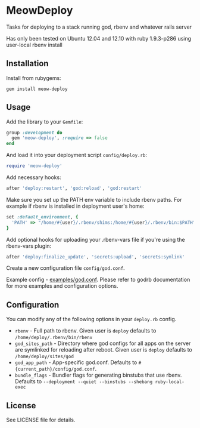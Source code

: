 # MeowDeploy

Tasks for deploying to a stack running god, rbenv and whatever rails server

Has only been tested on Ubuntu 12.04 and 12.10 with ruby 1.9.3-p286 using user-local rbenv install

## Installation

Install from rubygems:

```
gem install meow-deploy
```

## Usage

Add the library to your `Gemfile`:

```ruby
group :development do
  gem 'meow-deploy', :require => false
end
```

And load it into your deployment script `config/deploy.rb`:

```ruby
require 'meow-deploy'
```

Add necessary hooks:

```ruby
after 'deploy:restart', 'god:reload', 'god:restart'
```

Make sure you set up the PATH env variable to include rbenv paths.
For example if rbenv is installed in deployment user's home:

```ruby
set :default_environment, {
  'PATH' => "/home/#{user}/.rbenv/shims:/home/#{user}/.rbenv/bin:$PATH"
}
```

Add optional hooks for uploading your .rbenv-vars file if you're using the rbenv-vars plugin:

```ruby
after 'deploy:finalize_update', 'secrets:upload', 'secrets:symlink'
```

Create a new configuration file `config/god.conf`.

Example config - [examples/god.conf](https://github.com/krisrang/meow-deploy/blob/master/examples/god.conf).
Please refer to godrb documentation for more examples and configuration options.

## Configuration

You can modify any of the following options in your `deploy.rb` config.

- `rbenv` - Full path to rbenv. Given user is `deploy` defaults to `/home/deploy/.rbenv/bin/rbenv`
- `god_sites_path` - Directory where god configs for all apps on the server are symlinked for reloading after reboot. Given user is `deploy` defaults to `/home/deploy/sites/god`
- `god_app_path` - App-specific god.conf. Defaults to `#{current_path}/config/god.conf`.
- `bundle_flags` - Bundler flags for generating binstubs that use rbenv. Defaults to `--deployment --quiet --binstubs --shebang ruby-local-exec`
          
## License

See LICENSE file for details.

